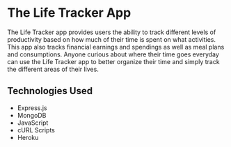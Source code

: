 # The Life Tracker App
The Life Tracker app provides users the ability to track different levels of productivity based on how much of their time is spent on what activities. This app also tracks financial earnings and spendings as well as meal plans and consumptions. Anyone curious about where their time goes everyday can use the Life Tracker app to better organize their time and simply track the different areas of their lives.

<!-- ## Links
- [Backend API URL](https://the-bookworm-spot-api.herokuapp.com)
- [Deployed Application](https://huangc909.github.io/the_bookworm_spot/)
- [Frontend Repository](https://github.com/huangc909/the_bookworm_spot) -->

<!-- ## ERD
![The_BookWorm_Spot_ERD](https://media.git.generalassemb.ly/user/28180/files/b339ba00-d703-11ea-8aa4-21365d86c34a) -->

## Technologies Used
- Express.js
- MongoDB
- JavaScript
- cURL Scripts
- Heroku

<!-- ## Planning -->
